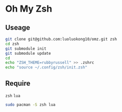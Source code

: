 # Oh My Zsh

## Useage
```bash
git clone git@github.com:luoluokong10/omz.git zsh
cd zsh
git submodule init
git submodule update
cd
echo "ZSH_THEME=rubbyrussell" >> .zshrc
echo "source ~/.config/zsh/init.zsh"
```
## Require
`zsh` `lua`

```bash
sudo pacman -S zsh lua
```